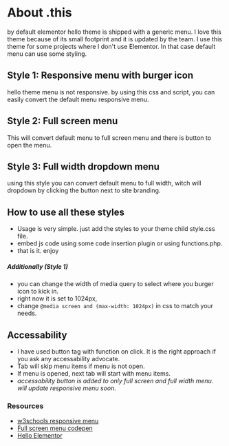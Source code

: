 # About .this

by default elementor hello theme is shipped with a generic menu. I love this theme because of its small footprint and it is updated by the team.
I use this theme for some projects where I don't use Elementor. In that case default menu can use some styling.

## Style 1: Responsive menu with burger icon

hello theme menu is not responsive.
by using this css and script, you can easily convert the default menu responsive menu.

## Style 2: Full screen menu

This will convert default menu to full screen menu and there is button to open the menu.

## Style 3: Full width dropdown menu

using this style you can convert default menu to full width, witch will dropdown by clicking the button next to site branding.

## How to use all these styles
- Usage is very simple. just add the styles to your theme child style.css file.
- embed js code using some code insertion plugin or using functions.php.
- that is it. enjoy

##### Additionally (_Style 1_)
- you can change the width of media query to select where you burger icon to kick in.
- right now it is set to 1024px,
- change `@media screen and (max-width: 1024px)` in css to match your needs.


## Accessability
- I have used button tag with function on click. It is the right approach if you ask any accessability advocate.
- Tab will skip menu items if menu is not open.
- If menu is opened, next tab will start with menu items.
- _accessability button is added to only full screen and full width menu. will update responsive menu soon._

### Resources
- [w3schools responsive menu](https://www.w3schools.com/howto/tryit.asp?filename=tryhow_js_topnav)
- [Full screen menu codepen](https://codepen.io/danhearn/pen/XprGrJ)
- [Hello Elementor](https://wordpress.org/themes/hello-elementor/)